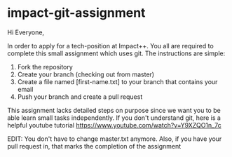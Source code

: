 # impact-git-assignment

Hi Everyone,

In order to apply for a tech-position at Impact++. You all are required to complete this small assignment which uses git.
The instructions are simple:

1) Fork the repository
2) Create your branch (checking out from master)
3) Create a file named [first-name.txt] to your branch that contains your email
5) Push your branch and create a pull request

This assignment lacks detailed steps on purpose since we want you to be able learn small tasks independently. If you don't understand git, here is a helpful youtube tutorial https://www.youtube.com/watch?v=Y9XZQO1n_7c


EDIT: You don't have to change master.txt anymore. Also, if you have your pull request in, that marks the completion of the assignment





